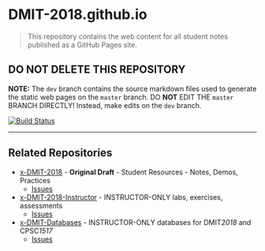 # DMIT-2018.github.io

> This repository contains the web content for all student notes published as a GitHub Pages site.

## DO NOT DELETE THIS REPOSITORY

**NOTE:** The `dev` branch contains the source markdown files used to generate the static web pages on the `master` branch. DO **NOT** EDIT THE `master` BRANCH DIRECTLY! Instead, make edits on the `dev` branch.

[![Build Status](https://travis-ci.org/DMIT-2018/DMIT-2018.github.io.svg?branch=master)](https://travis-ci.org/DMIT-2018/DMIT-2018.github.io)

----

## Related Repositories

- [x-DMIT-2018](https://github.com/LearnDVCS/x-DMIT-2018) - **Original Draft** - Student Resources - Notes, Demos, Practices
  - [Issues](https://github.com/LearnDVCS/x-DMIT-2018/issues)
- [x-DMIT-2018-Instructor](https://github.com/LearnDVCS/x-DMIT-2018-Instructor) - INSTRUCTOR-ONLY labs, exercises, assessments
  - [Issues](https://github.com/LearnDVCS/x-DMIT-2018-Instructor/issues)
- [x-DMIT-Databases](https://github.com/LearnDVCS/x-DMIT-Databases) - INSTRUCTOR-ONLY databases for DMIT*2018* and CPSC*1517*
  - [Issues](https://github.com/LearnDVCS/x-DMIT-Databases/issues)
